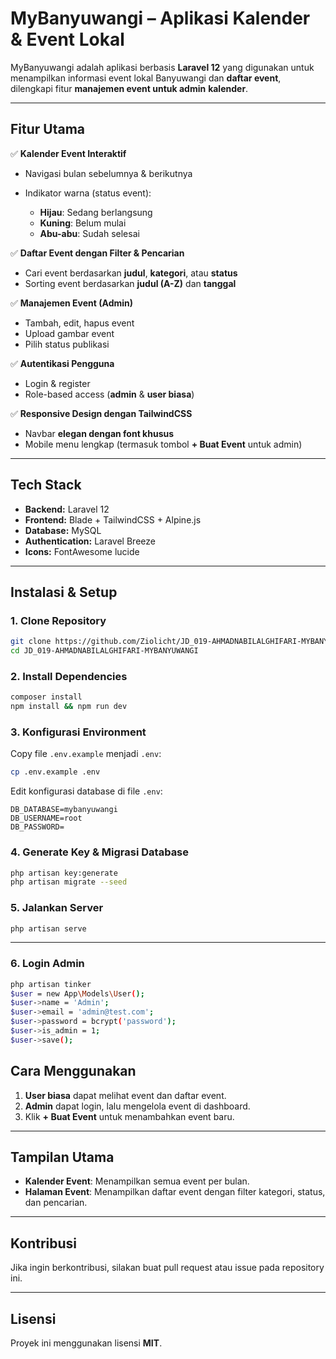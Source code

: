 # **MyBanyuwangi – Aplikasi Kalender & Event Lokal**

MyBanyuwangi adalah aplikasi berbasis **Laravel 12** yang digunakan untuk menampilkan informasi event lokal Banyuwangi dan **daftar event**, dilengkapi fitur **manajemen event untuk admin** **kalender**.

---

## **Fitur Utama**

✅ **Kalender Event Interaktif**

* Navigasi bulan sebelumnya & berikutnya
* Indikator warna (status event):

  * **Hijau**: Sedang berlangsung
  * **Kuning**: Belum mulai
  * **Abu-abu**: Sudah selesai

✅ **Daftar Event dengan Filter & Pencarian**

* Cari event berdasarkan **judul**, **kategori**, atau **status**
* Sorting event berdasarkan **judul (A-Z)** dan **tanggal**

✅ **Manajemen Event (Admin)**

* Tambah, edit, hapus event
* Upload gambar event
* Pilih status publikasi

✅ **Autentikasi Pengguna**

* Login & register
* Role-based access (**admin** & **user biasa**)

✅ **Responsive Design dengan TailwindCSS**

* Navbar **elegan dengan font khusus**
* Mobile menu lengkap (termasuk tombol **+ Buat Event** untuk admin)

---

## **Tech Stack**

* **Backend:** Laravel 12
* **Frontend:** Blade + TailwindCSS + Alpine.js
* **Database:** MySQL
* **Authentication:** Laravel Breeze
* **Icons:** FontAwesome lucide

---

## **Instalasi & Setup**

### 1. **Clone Repository**

```bash
git clone https://github.com/Ziolicht/JD_019-AHMADNABILALGHIFARI-MYBANYUWANGI.git
cd JD_019-AHMADNABILALGHIFARI-MYBANYUWANGI
```

### 2. **Install Dependencies**

```bash
composer install
npm install && npm run dev
```

### 3. **Konfigurasi Environment**

Copy file `.env.example` menjadi `.env`:

```bash
cp .env.example .env
```

Edit konfigurasi database di file `.env`:

```
DB_DATABASE=mybanyuwangi
DB_USERNAME=root
DB_PASSWORD=
```

### 4. **Generate Key & Migrasi Database**

```bash
php artisan key:generate
php artisan migrate --seed
```

### 5. **Jalankan Server**

```bash
php artisan serve
```

---
### 6. **Login Admin**
```bash
php artisan tinker
$user = new App\Models\User();
$user->name = 'Admin';
$user->email = 'admin@test.com';
$user->password = bcrypt('password');
$user->is_admin = 1;
$user->save();
```

## **Cara Menggunakan**

1. **User biasa** dapat melihat event dan daftar event.
2. **Admin** dapat login, lalu mengelola event di dashboard.
3. Klik **+ Buat Event** untuk menambahkan event baru.

---

## **Tampilan Utama**

* **Kalender Event**: Menampilkan semua event per bulan.
* **Halaman Event**: Menampilkan daftar event dengan filter kategori, status, dan pencarian.

---

## **Kontribusi**

Jika ingin berkontribusi, silakan buat pull request atau issue pada repository ini.

---

## **Lisensi**

Proyek ini menggunakan lisensi **MIT**.
